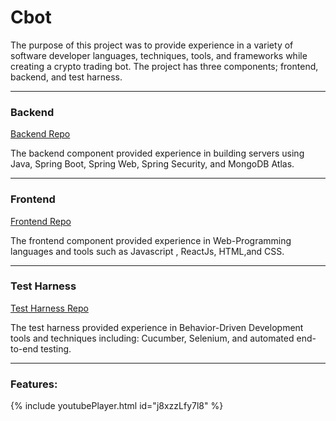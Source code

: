 # **Cbot**

The purpose of this project was to provide experience in a variety of software developer languages, techniques, tools,
and frameworks while creating a crypto trading bot. The project has three components; frontend, backend, and test harness.

---

### Backend

[Backend Repo](https://github.com/MSadoon94/CbotBackend)

The backend component provided experience in building servers using Java, Spring Boot, Spring Web, Spring Security,
and MongoDB Atlas.

---

### Frontend

[Frontend Repo](https://github.com/MSadoon94/CbotFrontend)

The frontend component provided experience in Web-Programming languages and tools such as Javascript , ReactJs, HTML,and CSS.

---

### Test Harness

[Test Harness Repo](https://github.com/MSadoon94/CbotTestHarness)

The test harness provided experience in Behavior-Driven Development tools and techniques including: Cucumber, Selenium,
and automated end-to-end testing.

---

### Features:

{% include youtubePlayer.html id="j8xzzLfy7l8" %}